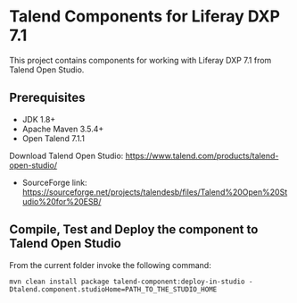 # Talend Components for Liferay DXP 7.1

This project contains components for working with Liferay DXP 7.1 from Talend
Open Studio.

## Prerequisites

* JDK 1.8+
* Apache Maven 3.5.4+
* Open Talend 7.1.1

Download Talend Open Studio: https://www.talend.com/products/talend-open-studio/
* SourceForge link: https://sourceforge.net/projects/talendesb/files/Talend%20Open%20Studio%20for%20ESB/

## Compile, Test and Deploy the component to Talend Open Studio

From the current folder invoke the following command:

`mvn clean install package talend-component:deploy-in-studio -Dtalend.component.studioHome=PATH_TO_THE_STUDIO_HOME`